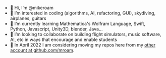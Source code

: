 - 👋 Hi, I’m @mikeroam
- 👀 I’m interested in coding (algorithms, AI, refactoring, GUI), skydiving, airplanes, guitars
- 🌱 I’m currently learning Mathematica's Wolfram Language, Swift, Python, Javascript, Unity3D, blender, Java...
- 💞️ I’m looking to collaborate on building flight simulators, music software, AI, etc in ways that encourage and enable students
- 🤖 In April 2022 I am considering moving my repos here from my [other account at github.com/mroam](https://github.com/mroam).
<!---
mikeroam/mikeroam is a ✨ special ✨ repository because its `README.md` (this file) appears on your GitHub profile.
You can click the Preview link to take a look at your changes.
--->
